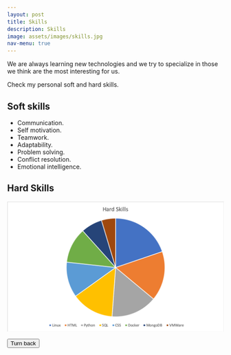 ```yaml
---
layout: post
title: Skills
description: Skills
image: assets/images/skills.jpg
nav-menu: true
---
```

<!--========== SKILLS ==========-->
<!-- Introduction -->
We are always learning new technologies and we try to specialize in those we think are the most interesting for us.

Check my personal soft and hard skills.

<!-- Soft skills -->
## Soft skills

* Communication.
* Self motivation.
* Teamwork.
* Adaptability.  
* Problem solving.  
* Conflict resolution.
* Emotional intelligence.

<!-- End soft skills -->

<!-- Hard skills -->
## Hard Skills
![Hard Skills](assets/images/HardSkills.png)
<!-- End hard skills -->

<!-- Turn back button -->
<div>
  <input class="back" type="button" name="turn" value="Turn back" onclick="history.back()"/>
</div>
<!-- End turn back button -->
<!--========== END SKILLS ==========-->
